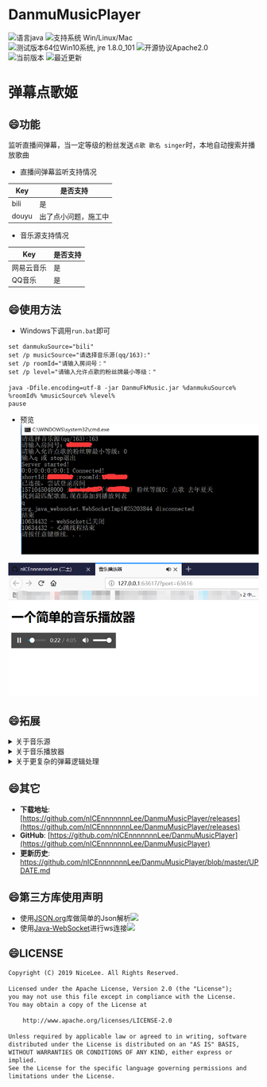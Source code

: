 # DanmuMusicPlayer
![语言java](https://img.shields.io/badge/Require-java-green.svg)
![支持系统 Win/Linux/Mac](https://img.shields.io/badge/Platform-%20win%20|%20linux%20|%20mac-lightgrey.svg)
![测试版本64位Win10系统, jre 1.8.0_101](https://img.shields.io/badge/TestPass-Win10%20x64__java__1.8.0__101-green.svg)
![开源协议Apache2.0](https://img.shields.io/badge/license-apache--2.0-green.svg)  
![当前版本](https://img.shields.io/github/release/nICEnnnnnnnLee/DanmuMusicPlayer.svg?style=flat-square)
![最近更新](https://img.shields.io/github/last-commit/nICEnnnnnnnLee/BilibiliDown.svg?style=flat-square&color=FF9900)

弹幕点歌姬  
===============================  
## :smile:功能  
监听直播间弹幕，当一定等级的粉丝发送`点歌 歌名 singer`时，本地自动搜索并播放歌曲  

+ 直播间弹幕监听支持情况  

| Key  | 是否支持 |
| ------------- | ------------- |  
| bili  | 是 | 
| douyu  | 出了点小问题，施工中 | 

+ 音乐源支持情况  

| Key  | 是否支持 |
| ------------- | ------------- |  
| 网易云音乐  | 是 | 
| QQ音乐  | 是 | 

## :smile:使用方法  
+ Windows下调用`run.bat`即可  
```
set danmukuSource="bili"
set /p musicSource="请选择音乐源(qq/163):"
set /p roomId="请输入房间号："
set /p level="请输入允许点歌的粉丝牌最小等级："

java -Dfile.encoding=utf-8 -jar DanmuFkMusic.jar %danmukuSource% %roomId% %musicSource% %level%
pause
```
+ 预览  
![](release/preview/preview-core.png)  

![](release/preview/preview-player.png)  

## :smile:拓展  
<details>
<summary>关于音乐源</summary>



+ 目前支持网易云和QQ音乐。如有需求，实现接口**nicelee.function.music.source.IMusicAPI**，并在类上加上注释即可。  
举例：
```
@Autoload(source = "音乐源标识", desc = "音乐源描述")  
那么Main方法里，将ws替换为播放器标识即可。如下：  
IMusicAPI api = MusicManager.createMusicAPI("音乐源标识");  
```
</details>

<details>
<summary>关于音乐播放器</summary>



+ 目前只是实现了一个简单的播放器。如有需求，实现接口**nicelee.function.music.player.IMusicPlayer**，并在类上加上注释即可。  
举例：
```
@Autoload(source = "播放器标识", desc = "播放器描述")  
那么Main方法里，将ws替换为播放器标识即可。如下：  
IMusicPlayer player = MusicManager.createMusicPlayer("播放器标识");   
```
</details>  


<details>
<summary>关于更复杂的弹幕逻辑处理</summary>



+ 新增一个**IMsgHandler**并注册即可，返回值代表是否继续处理下一个Handler  
举例：
```
new IMsgHandler() {
    @Override
    public boolean handle(Msg msg, User user) {
        ...
        return true;
    }
} 
```
</details>  

## :smile:其它  
* **下载地址**: [https://github.com/nICEnnnnnnnLee/DanmuMusicPlayer/releases](https://github.com/nICEnnnnnnnLee/DanmuMusicPlayer/releases)
* **GitHub**: [https://github.com/nICEnnnnnnnLee/DanmuMusicPlayer](https://github.com/nICEnnnnnnnLee/DanmuMusicPlayer)  
* **更新历史**: <https://github.com/nICEnnnnnnnLee/DanmuMusicPlayer/blob/master/UPDATE.md>

## :smile:第三方库使用声明  
* 使用[JSON.org](https://github.com/stleary/JSON-java)库做简单的Json解析[![](https://img.shields.io/badge/license-MIT-green.svg)](https://github.com/stleary/JSON-java/blob/master/LICENSE)
* 使用[Java-WebSocket](https://github.com/TooTallNate/Java-WebSocket)进行ws连接[![](https://img.shields.io/badge/license-MIT-green.svg)](https://github.com/TooTallNate/Java-WebSocket/blob/master/LICENSE)


## :smile:LICENSE 
```
Copyright (C) 2019 NiceLee. All Rights Reserved.

Licensed under the Apache License, Version 2.0 (the "License");
you may not use this file except in compliance with the License.
You may obtain a copy of the License at

    http://www.apache.org/licenses/LICENSE-2.0

Unless required by applicable law or agreed to in writing, software
distributed under the License is distributed on an "AS IS" BASIS,
WITHOUT WARRANTIES OR CONDITIONS OF ANY KIND, either express or implied.
See the License for the specific language governing permissions and
limitations under the License.
```
